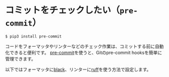 # コミットをチェックしたい（``pre-commit``）

```console
$ pip3 install pre-commit
```

コードをフォーマッタやリンターなどのチェック作業は、コミットする前に自動化できると便利です。
[pre-commit](https://pre-commit.com/)を使うと、Gitのpre-commit hooksを簡単に管理できます。

以下ではフォーマッタに[black](./python-black.md)、リンターに[ruff](./python-ruff.md)を使う方法で設定します。
